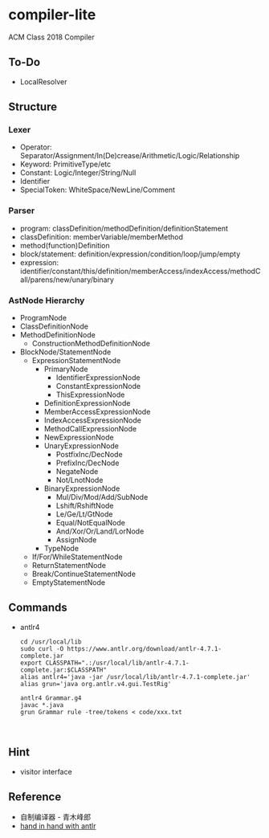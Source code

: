 # compiler-lite
ACM Class 2018 Compiler

## To-Do

- LocalResolver

## Structure

### Lexer

- Operator: Separator/Assignment/In(De)crease/Arithmetic/Logic/Relationship
- Keyword: PrimitiveType/etc
- Constant: Logic/Integer/String/Null
- Identifier
- SpecialToken: WhiteSpace/NewLine/Comment

### Parser

- program: classDefinition/methodDefinition/definitionStatement
- classDefinition: memberVariable/memberMethod
- method(function)Definition
- block/statement: definition/expression/condition/loop/jump/empty
- expression: identifier/constant/this/definition/memberAccess/indexAccess/methodCall/parens/new/unary/binary

### AstNode Hierarchy

- ProgramNode
- ClassDefinitionNode
- MethodDefinitionNode
  - ConstructionMethodDefinitionNode
- BlockNode/StatementNode
  - ExpressionStatementNode
    - PrimaryNode
      - IdentifierExpressionNode
      - ConstantExpressionNode
      - ThisExpressionNode
    - DefinitionExpressionNode
    - MemberAccessExpressionNode
    - IndexAccessExpressionNode
    - MethodCallExpressionNode
    - NewExpressionNode
    - UnaryExpressionNode
      - PostfixInc/DecNode
      - PrefixInc/DecNode
      - NegateNode
      - Not/LnotNode
    - BinaryExpressionNode
      - Mul/Div/Mod/Add/SubNode
      - Lshift/RshiftNode
      - Le/Ge/Lt/GtNode
      - Equal/NotEqualNode
      - And/Xor/Or/Land/LorNode
      - AssignNode
    - TypeNode
  - If/For/WhileStatementNode
  - ReturnStatementNode
  - Break/ContinueStatementNode
  - EmptyStatementNode

## Commands

- antlr4

  ```CQL
  cd /usr/local/lib
  sudo curl -O https://www.antlr.org/download/antlr-4.7.1-complete.jar
  export CLASSPATH=".:/usr/local/lib/antlr-4.7.1-complete.jar:$CLASSPATH"
  alias antlr4='java -jar /usr/local/lib/antlr-4.7.1-complete.jar'
  alias grun='java org.antlr.v4.gui.TestRig'

  antlr4 Grammar.g4
  javac *.java
  grun Grammar rule -tree/tokens < code/xxx.txt
  ```

  ​

## Hint

- visitor interface

## Reference

- 自制编译器 - 青木峰郎
- [hand in hand with antlr](https://github.com/alan2lin/hand_in_hand_with_antlr)